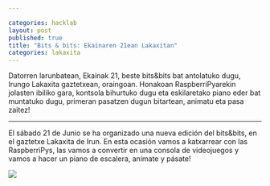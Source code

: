 ```yaml
---

categories: hacklab
layout: post
published: true
title: "Bits & bits: Ekainaren 21ean Lakaxitan"
categories: lakaxita
---
```


Datorren larunbatean, Ekainak 21, beste bits&bits bat antolatuko dugu,
Irungo Lakaxita gaztetxean, oraingoan. Honakoan RaspberriPyarekin
jolasten ibiliko gara, kontsola bihurtuko dugu eta eskilaretako piano
eder bat muntatuko dugu, primeran pasatzen dugun bitartean, animatu eta
pasa zaitez!

-------

El sábado 21 de Junio se ha organizado una nueva edición del bits&bits,
en el gaztetxe Lakaxita de Irun. En esta ocasión vamos a katxarrear con
las RaspberriPys, las vamos a convertir en una consola de videojuegos y
vamos a hacer un piano de escalera, anímate y pásate!

<img src="{{ site.baseurl }}images/cartel_bitsbits_3.png" />
